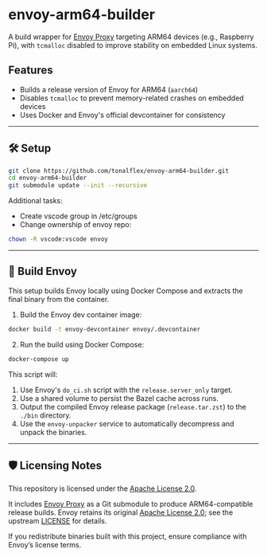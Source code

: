 # envoy-arm64-builder

A build wrapper for [Envoy Proxy](https://www.envoyproxy.io/) targeting ARM64 devices (e.g., Raspberry Pi), with `tcmalloc` disabled to improve stability on embedded Linux systems.

## Features

- Builds a release version of Envoy for ARM64 (`aarch64`)
- Disables `tcmalloc` to prevent memory-related crashes on embedded devices
- Uses Docker and Envoy's official devcontainer for consistency

---

## 🛠️ Setup

```sh
git clone https://github.com/tonalflex/envoy-arm64-builder.git
cd envoy-arm64-builder
git submodule update --init --recursive
```

Additional tasks:
- Create vscode group in /etc/groups
- Change ownership of envoy repo:
```sh
chown -R vscode:vscode envoy
```

---

## 🚀 Build Envoy

This setup builds Envoy locally using Docker Compose and extracts the final binary from the container.

1. Build the Envoy dev container image:

```sh
docker build -t envoy-devcontainer envoy/.devcontainer
```

2. Run the build using Docker Compose:

```sh
docker-compose up
```

This script will:

1. Use Envoy's `do_ci.sh` script with the `release.server_only` target.
2. Use a shared volume to persist the Bazel cache across runs.
3. Output the compiled Envoy release package (`release.tar.zst`) to the `./bin` directory.
4. Use the `envoy-unpacker` service to automatically decompress and unpack the binaries.

---

## 🛡️ Licensing Notes

This repository is licensed under the [Apache License 2.0](./LICENSE).

It includes [Envoy Proxy](https://www.envoyproxy.io/) as a Git submodule to produce ARM64-compatible release builds. Envoy retains its original [Apache License 2.0](https://www.apache.org/licenses/LICENSE-2.0); see the upstream [LICENSE](https://github.com/envoyproxy/envoy/blob/main/LICENSE) for details.

If you redistribute binaries built with this project, ensure compliance with Envoy’s license terms.
